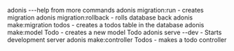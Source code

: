 adonis ---help from more commands
adonis migration:run - creates migration
adonis migration:rollback - rolls database back
adonis make:migration todos - creates a todos table in the database
adonis make:model Todo - creates a new model Todo
adonis serve --dev - Starts development server
adonis make:controller Todos - makes a todo controller